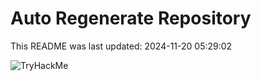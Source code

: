 # Auto Regenerate Repository

This README was last updated: 2024-11-20 05:29:02

 ![TryHackMe](https://tryhackme.com/badge/533634)